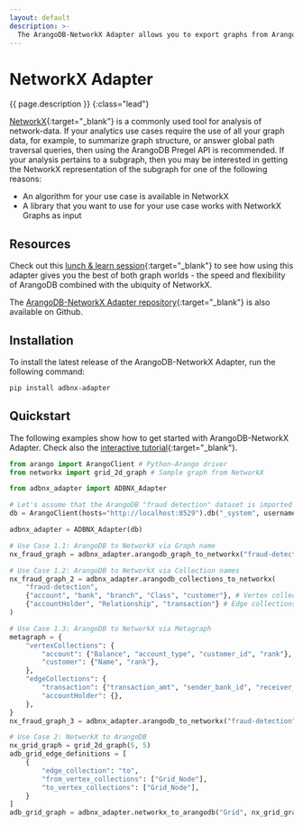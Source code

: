 ```yaml
---
layout: default
description: >- 
  The ArangoDB-NetworkX Adapter allows you to export graphs from ArangoDB into NetworkX for graph analysis with Python, and vice-versa
---
```

# NetworkX Adapter

{{ page.description }}
{:class="lead"}

[NetworkX](https://networkx.org/){:target="_blank"} is a commonly used tool for
analysis of network-data. If your
analytics use cases require the use of all your graph data, for example,
to summarize graph structure, or answer global path traversal queries,
then using the ArangoDB Pregel API is recommended. If your analysis pertains
to a subgraph, then you may be interested in getting the NetworkX
representation of the subgraph for one of the following reasons:

- An algorithm for your use case is available in NetworkX
- A library that you want to use for your use case works with NetworkX Graphs as input

## Resources

Check out this
[lunch & learn session](https://www.arangodb.com/resources/lunch-sessions/graph-beyond-lunch-break-2-9-introducing-the-arangodb-networkx-adapter/){:target="_blank"}
to see how using this adapter gives you the best of both
graph worlds - the speed and flexibility of ArangoDB combined with the
ubiquity of NetworkX.

The [ArangoDB-NetworkX Adapter repository](https://github.com/arangoml/networkx-adapter){:target="_blank"}
is also available on Github. 

## Installation

To install the latest release of the ArangoDB-NetworkX Adapter,
run the following command:

```bash
pip install adbnx-adapter
```

## Quickstart

The following examples show how to get started with ArangoDB-NetworkX Adapter.
Check also the 
[interactive tutorial](https://colab.research.google.com/github/arangoml/networkx-adapter/blob/master/examples/ArangoDB_NetworkX_Adapter.ipynb){:target="_blank"}.

```py
from arango import ArangoClient # Python-Arango driver
from networkx import grid_2d_graph # Sample graph from NetworkX

from adbnx_adapter import ADBNX_Adapter

# Let's assume that the ArangoDB "fraud detection" dataset is imported to this endpoint
db = ArangoClient(hosts="http://localhost:8529").db("_system", username="root", password="")

adbnx_adapter = ADBNX_Adapter(db)

# Use Case 1.1: ArangoDB to NetworkX via Graph name
nx_fraud_graph = adbnx_adapter.arangodb_graph_to_networkx("fraud-detection")

# Use Case 1.2: ArangoDB to NetworkX via Collection names
nx_fraud_graph_2 = adbnx_adapter.arangodb_collections_to_networkx(
    "fraud-detection", 
    {"account", "bank", "branch", "Class", "customer"}, # Vertex collections
    {"accountHolder", "Relationship", "transaction"} # Edge collections
)

# Use Case 1.3: ArangoDB to NetworkX via Metagraph
metagraph = {
    "vertexCollections": {
        "account": {"Balance", "account_type", "customer_id", "rank"},
        "customer": {"Name", "rank"},
    },
    "edgeCollections": {
        "transaction": {"transaction_amt", "sender_bank_id", "receiver_bank_id"},
        "accountHolder": {},
    },
}
nx_fraud_graph_3 = adbnx_adapter.arangodb_to_networkx("fraud-detection", metagraph)

# Use Case 2: NetworkX to ArangoDB
nx_grid_graph = grid_2d_graph(5, 5)
adb_grid_edge_definitions = [
    {
        "edge_collection": "to",
        "from_vertex_collections": ["Grid_Node"],
        "to_vertex_collections": ["Grid_Node"],
    }
]
adb_grid_graph = adbnx_adapter.networkx_to_arangodb("Grid", nx_grid_graph, adb_grid_edge_definitions)
```